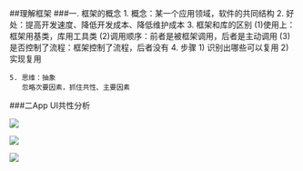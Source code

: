 ##理解框架
###一. 框架的概念
     1. 概念：某一个应用领域，软件的共同结构
     2. 好处：提高开发速度、降低开发成本、降低维护成本
     3. 框架和库的区别
        (1)使用上：框架用基类，库用工具类
		(2)调用顺序：前者是被框架调用，后者是主动调用
	    (3)是否控制了流程：框架控制了流程，后者没有
    4. 步骤
       1) 识别出哪些可以复用
       2) 实现复用

    5. 思维：抽象
       忽略次要因素，抓住共性、主要因素

###二App UI共性分析

![](http://note.youdao.com/yws/public/resource/e94c7b2464a26385e7a81f02667208cc/49CD1B7429C4490DA554007D7413BFF6/28AC8181B0A94E56B5440CC58C02B003)

![](http://note.youdao.com/yws/public/resource/e94c7b2464a26385e7a81f02667208cc/49CD1B7429C4490DA554007D7413BFF6/4BF593A38F47476BB72075B599574C48)

![](http://note.youdao.com/yws/public/resource/e94c7b2464a26385e7a81f02667208cc/49CD1B7429C4490DA554007D7413BFF6/E39A39B001DB4E29987CABC121F1F221)

